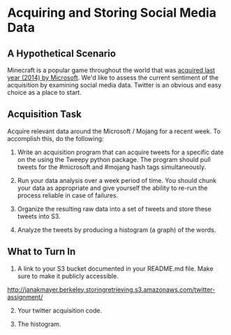 # Acquiring and Storing Social Media Data #

## A Hypothetical Scenario ##

Minecraft is a popular game throughout the world that was 
[acquired last year (2014) by Microsoft](https://mojang.com/2014/09/yes-were-being-bought-by-microsoft/).  We'd like to 
assess the current sentiment of the acquisition by examining social media data.  Twitter is an obvious and easy choice 
as a place to start.


## Acquisition Task ##

Acquire relevant data around the Microsoft / Mojang for a recent week.  To accomplish this, do the following:

 1. Write an acquisition program that can acquire tweets for a specific date on the using the Tweepy python package.  The program should pull tweets
    for the #microsoft and #mojang hash tags simultaneously.
    
 2. Run your data analysis over a week period of time.  You should chunk your data as appropriate and give yourself the ability to re-run the process reliable in case of failures.
 
 3. Organize the resulting raw data into a set of tweets and store these tweets into S3.
 
 4. Analyze the tweets by producing a histogram (a graph) of the words.

 
## What to Turn In ##
 
1. A link to your S3 bucket documented in your README.md file.  Make sure to make it publicly accessible.

http://janakmayer.berkeley.storingretrieving.s3.amazonaws.com/twitter-assignment/

2. Your twitter acquisition code.

3. The histogram.


  